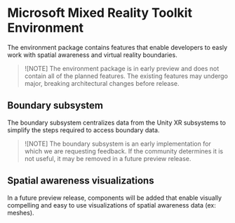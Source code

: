 # Microsoft Mixed Reality Toolkit Environment

The environment package contains features that enable developers to easly work with spatial awareness and virtual reality boundaries. 

>![NOTE]
>The environment package is in early preview and does not contain all of the planned features. The existing features
>may undergo major, breaking architectural changes before release.

## Boundary subsystem

The boundary subsystem centralizes data from the Unity XR subsystems to simplify the steps required to access boundary data.

>![NOTE]
>The boundary subsystem is an early implementation for which we are requesting feedback. If the community determines it is not useful, it may be removed in a future preview release.

## Spatial awareness visualizations

In a future preview release, components will be added that enable visually compelling and easy to use visualizations of spatial awareness data (ex: meshes).